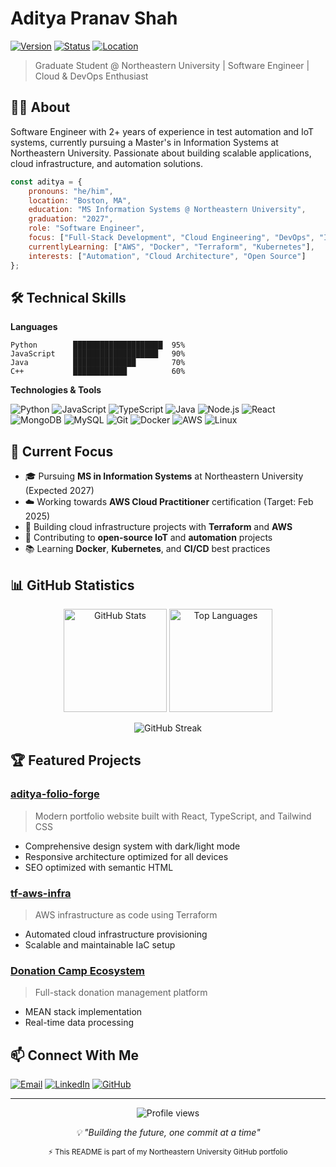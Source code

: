 # Aditya Pranav Shah

[![Version](https://img.shields.io/badge/version-2025.10.16-blue.svg?style=flat-square)](https://github.com/AdityaShah2811)
[![Status](https://img.shields.io/badge/status-active-success.svg?style=flat-square)](https://github.com/AdityaShah2811)
[![Location](https://img.shields.io/badge/location-Boston%2C%20MA-informational.svg?style=flat-square)](https://github.com/AdityaShah2811)

> Graduate Student @ Northeastern University | Software Engineer | Cloud & DevOps Enthusiast

## 👨‍💻 About

Software Engineer with 2+ years of experience in test automation and IoT systems, currently pursuing a Master's in Information Systems at Northeastern University. Passionate about building scalable applications, cloud infrastructure, and automation solutions.

```javascript
const aditya = {
    pronouns: "he/him",
    location: "Boston, MA",
    education: "MS Information Systems @ Northeastern University",
    graduation: "2027",
    role: "Software Engineer",
    focus: ["Full-Stack Development", "Cloud Engineering", "DevOps", "IoT Systems"],
    currentlyLearning: ["AWS", "Docker", "Terraform", "Kubernetes"],
    interests: ["Automation", "Cloud Architecture", "Open Source"]
};
```

## 🛠️ Technical Skills

**Languages**
```
Python        ████████████████████  95%
JavaScript    ███████████████████   90%
Java          ██████████████        70%
C++           ████████████          60%
```

**Technologies & Tools**

![Python](https://img.shields.io/badge/-Python-3776AB?style=flat-square&logo=python&logoColor=white)
![JavaScript](https://img.shields.io/badge/-JavaScript-F7DF1E?style=flat-square&logo=javascript&logoColor=black)
![TypeScript](https://img.shields.io/badge/-TypeScript-3178C6?style=flat-square&logo=typescript&logoColor=white)
![Java](https://img.shields.io/badge/-Java-007396?style=flat-square&logo=java&logoColor=white)
![Node.js](https://img.shields.io/badge/-Node.js-339933?style=flat-square&logo=node.js&logoColor=white)
![React](https://img.shields.io/badge/-React-61DAFB?style=flat-square&logo=react&logoColor=black)
![MongoDB](https://img.shields.io/badge/-MongoDB-47A248?style=flat-square&logo=mongodb&logoColor=white)
![MySQL](https://img.shields.io/badge/-MySQL-4479A1?style=flat-square&logo=mysql&logoColor=white)
![Git](https://img.shields.io/badge/-Git-F05032?style=flat-square&logo=git&logoColor=white)
![Docker](https://img.shields.io/badge/-Docker-2496ED?style=flat-square&logo=docker&logoColor=white)
![AWS](https://img.shields.io/badge/-AWS-232F3E?style=flat-square&logo=amazon-aws&logoColor=white)
![Linux](https://img.shields.io/badge/-Linux-FCC624?style=flat-square&logo=linux&logoColor=black)

## 🎯 Current Focus

- 🎓 Pursuing **MS in Information Systems** at Northeastern University (Expected 2027)
- ☁️ Working towards **AWS Cloud Practitioner** certification (Target: Feb 2025)
- 🔧 Building cloud infrastructure projects with **Terraform** and **AWS**
- 🤝 Contributing to **open-source IoT** and **automation** projects
- 📚 Learning **Docker**, **Kubernetes**, and **CI/CD** best practices

## 📊 GitHub Statistics

<p align="center">
  <img src="https://github-readme-stats.vercel.app/api?username=AdityaShah2811&show_icons=true&theme=tokyonight&hide_border=true&count_private=true" alt="GitHub Stats" height="165">
  <img src="https://github-readme-stats.vercel.app/api/top-langs/?username=AdityaShah2811&layout=compact&theme=tokyonight&hide_border=true" alt="Top Languages" height="165">
</p>

<p align="center">
  <img src="https://github-readme-streak-stats.herokuapp.com/?user=AdityaShah2811&theme=tokyonight&hide_border=true" alt="GitHub Streak" />
</p>

## 🏆 Featured Projects

### [aditya-folio-forge](https://github.com/AdityaShah2811/aditya-folio-forge)
> Modern portfolio website built with React, TypeScript, and Tailwind CSS
- Comprehensive design system with dark/light mode
- Responsive architecture optimized for all devices
- SEO optimized with semantic HTML

### [tf-aws-infra](https://github.com/AdityaShah2811/tf-aws-infra)
> AWS infrastructure as code using Terraform
- Automated cloud infrastructure provisioning
- Scalable and maintainable IaC setup

### [Donation Camp Ecosystem](https://github.com/AdityaShah2811/Donation_Camp_Ecosystem)
> Full-stack donation management platform
- MEAN stack implementation
- Real-time data processing

## 📫 Connect With Me

[![Email](https://img.shields.io/badge/Email-shah.aditya%40northeastern.edu-red?style=flat-square&logo=gmail&logoColor=white)](mailto:shah.aditya@northeastern.edu)
[![LinkedIn](https://img.shields.io/badge/LinkedIn-justaditya1-blue?style=flat-square&logo=linkedin&logoColor=white)](https://linkedin.com/in/justaditya1)
[![GitHub](https://img.shields.io/badge/GitHub-AdityaShah2811-black?style=flat-square&logo=github&logoColor=white)](https://github.com/AdityaShah2811)

---

<p align="center">
  <img src="https://komarev.com/ghpvc/?username=AdityaShah2811&color=blueviolet&style=flat-square&label=Profile+Views" alt="Profile views" />
</p>

<p align="center">
  <i>💡 "Building the future, one commit at a time"</i>
</p>

<p align="center">
  <sub>⚡ This README is part of my Northeastern University GitHub portfolio</sub>
</p>
